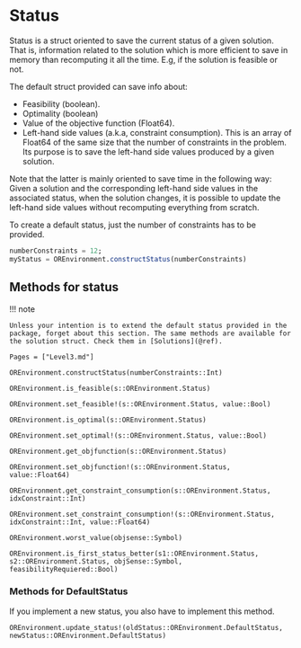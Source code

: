 # Status

Status is a struct oriented to save the current status of a given solution. That is, information related to the solution which is more efficient to save in memory than recomputing it all the time. E.g, if the solution is feasible or not.

The default struct provided can save info about:
+ Feasibility (boolean).
+ Optimality (boolean)
+ Value of the objective function (Float64).
+ Left-hand side values (a.k.a, constraint consumption). This is an array of Float64 of the same size that the number of constraints in the problem. Its purpose is to save the left-hand side values produced by a given solution. 

Note that the latter is mainly oriented to save time in the following way: Given a solution and the corresponding left-hand side values in the associated status, when the solution changes, it is possible to update the left-hand side values without recomputing everything from scratch.

To create a default status, just the number of constraints has to be provided.

```julia
numberConstraints = 12;
myStatus = OREnvironment.constructStatus(numberConstraints)
```


## Methods for status

!!! note

    Unless your intention is to extend the default status provided in the package, forget about this section. The same methods are available for the solution struct. Check them in [Solutions](@ref).


```@index
Pages = ["Level3.md"]
```

```@docs
OREnvironment.constructStatus(numberConstraints::Int)
```
```@docs
OREnvironment.is_feasible(s::OREnvironment.Status)
```
```@docs
OREnvironment.set_feasible!(s::OREnvironment.Status, value::Bool)
```
```@docs
OREnvironment.is_optimal(s::OREnvironment.Status)
```
```@docs
OREnvironment.set_optimal!(s::OREnvironment.Status, value::Bool)
```
```@docs
OREnvironment.get_objfunction(s::OREnvironment.Status)
```
```@docs
OREnvironment.set_objfunction!(s::OREnvironment.Status, value::Float64)
```
```@docs
OREnvironment.get_constraint_consumption(s::OREnvironment.Status, idxConstraint::Int)
```
```@docs
OREnvironment.set_constraint_consumption!(s::OREnvironment.Status, idxConstraint::Int, value::Float64)
```
```@docs
OREnvironment.worst_value(objsense::Symbol)
```
```@docs
OREnvironment.is_first_status_better(s1::OREnvironment.Status, s2::OREnvironment.Status, objSense::Symbol, feasibilityRequiered::Bool)
```
### Methods for DefaultStatus
If you implement a new status, you also have to implement this method.

```@docs
OREnvironment.update_status!(oldStatus::OREnvironment.DefaultStatus, newStatus::OREnvironment.DefaultStatus)
```
